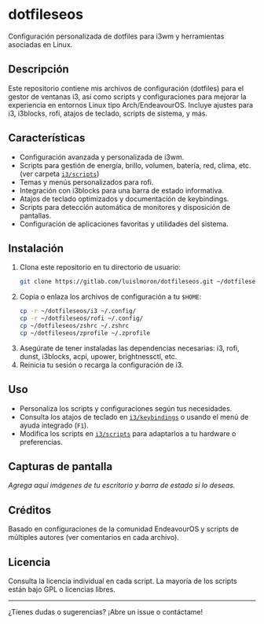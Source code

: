 # dotfileseos

Configuración personalizada de dotfiles para i3wm y herramientas asociadas en Linux.

## Descripción

Este repositorio contiene mis archivos de configuración (dotfiles) para el gestor de ventanas i3, así como scripts y configuraciones para mejorar la experiencia en entornos Linux tipo Arch/EndeavourOS. Incluye ajustes para i3, i3blocks, rofi, atajos de teclado, scripts de sistema, y más.

## Características

- Configuración avanzada y personalizada de i3wm.
- Scripts para gestión de energía, brillo, volumen, batería, red, clima, etc. (ver carpeta [`i3/scripts`](i3/scripts))
- Temas y menús personalizados para rofi.
- Integración con i3blocks para una barra de estado informativa.
- Atajos de teclado optimizados y documentación de keybindings.
- Scripts para detección automática de monitores y disposición de pantallas.
- Configuración de aplicaciones favoritas y utilidades del sistema.

## Instalación

1. Clona este repositorio en tu directorio de usuario:
   ```sh
   git clone https://gitlab.com/luislmoron/dotfileseos.git ~/dotfileseos
   ```
2. Copia o enlaza los archivos de configuración a tu `$HOME`:
   ```sh
   cp -r ~/dotfileseos/i3 ~/.config/
   cp -r ~/dotfileseos/rofi ~/.config/
   cp ~/dotfileseos/zshrc ~/.zshrc
   cp ~/dotfileseos/zprofile ~/.zprofile
   ```
3. Asegúrate de tener instaladas las dependencias necesarias: i3, rofi, dunst, i3blocks, acpi, upower, brightnessctl, etc.
4. Reinicia tu sesión o recarga la configuración de i3.

## Uso

- Personaliza los scripts y configuraciones según tus necesidades.
- Consulta los atajos de teclado en [`i3/keybindings`](i3/keybindings) o usando el menú de ayuda integrado (`F1`).
- Modifica los scripts en [`i3/scripts`](i3/scripts) para adaptarlos a tu hardware o preferencias.

## Capturas de pantalla

_Agrega aquí imágenes de tu escritorio y barra de estado si lo deseas._

## Créditos

Basado en configuraciones de la comunidad EndeavourOS y scripts de múltiples autores (ver comentarios en cada archivo).

## Licencia

Consulta la licencia individual en cada script. La mayoría de los scripts están bajo GPL o licencias libres.

---

¿Tienes dudas o sugerencias? ¡Abre un issue o contáctame!
